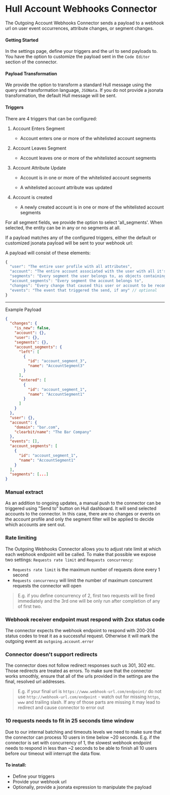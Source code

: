 # Hull Account Webhooks Connector

The Outgoing Account Webhooks Connector sends a payload to a webhook url on user event occurrences, attribute changes, or segment changes.

#### Getting Started
In the settings page, define your triggers and the url to send payloads to. You have the option to customize the payload
sent in the `Code Editor` section of the connector.

#### Payload Transformation

We provide the option to transform a standard Hull message using the query and transformation language, `JSONata`. If you do
not provide a jsonata transformation, the default Hull message will be sent.

#### Triggers

There are 4 triggers that can be configured:

  1. Account Enters Segment
       
     - Account enters one or more of the whitelisted account segments
       
  2. Account Leaves Segment
     
     - Account leaves one or more of the whitelisted account segments
 
  3. Account Attribute Update
       
     - Account is in one or more of the whitelisted account segments
       
     - A whitelisted account attribute was updated
 
  4. Account is created
       
     - A newly created account is in one or more of the whitelisted account segments

For all segment fields, we provide the option to select 'all_segments'. When selected, the entity can be in any or no 
segments at all.


If a payload matches any of the configured triggers, either the default or customized jsonata payload will be sent to your webhook url:


A payload will consist of these elements:
```js
{
  "user": "The entire user profile with all attributes",
  "account": "The entire account associated with the user with all it's attributes",
  "segments": "Every segment the user belongs to, as objects containing unique segment ids",
  "account_segments": "Every segment the account belongs to",
  "changes": "Every change that caused this user or account to be recomputed",
  "events": "The event that triggered the send, if any" // optional
}
```

----
Example Payload

```json
{
  "changes": {
    "is_new": false,
    "account": {},
    "user": {},
    "segments": {},
    "account_segments": {
      "left": [
        {
          "id": "account_segment_3",
          "name": "AccountSegment3"
        }
      ],
      "entered": [
        {
          "id": "account_segment_1",
          "name": "AccountSegment1"
        }
      ]
    }
  },
  "user": {},
  "account": {
    "domain": "bar.com",
    "clearbit/name": "The Bar Company"
  },
  "events": [],
  "account_segments": [
    {
      "id": "account_segment_1",
      "name": "AccountSegment1"
    }
  ],
  "segments": [...]
}
```

### Manual extract

As an addition to ongoing updates, a manual push to the connector can be triggered using "Send to" button on Hull dashboard. It will send selected accounts to the connector. In this case, there are no changes or events on the account profile and only the segment filter will be applied to decide which accounts are sent out.

### Rate limiting

The Outgoing Webhooks Connector allows you to adjust rate limit at which each webhook endpoint will be called. To make that possible we expose two settings: `Requests rate limit` and `Requests concurrency`:

- `Requests rate limit` is the maximum number of requests done every 1 second
- `Requests concurrency` will limit the number of maximum concurrent requests the connector will open

> E.g. if you define concurrency of 2, first two requests will be fired immediately and the 3rd one will be only run after completion of any of first two.

### Webhook receiver endpoint must respond with 2xx status code

The connector expects the webhook endpoint to respond with 200-204 status codes to treat it as a successful request. Otherwise it will mark the outgoing event as `outgoing.account.error`

### Connector doesn't support redirects

The connector does not follow redirect responses such us 301, 302 etc. Those redirects are treated as errors. To make sure that the connector works smoothly, ensure that all of the urls provided in the settings are the final, resolved url addresses.

> E.g. if your final url is `https://www.webhook-url.com/endpoint/` do not use `http://webhook-url.com/endpoint` - watch out for missing `https`, `www` and trailing slash. If any of those parts are missing it may lead to redirect and cause connector to error out

### 10 requests needs to fit in 25 seconds time window

Due to our internal batching and timeouts levels we need to make sure that the connector can process 10 users in time below ~20 seconds. E.g. if the connector is set with concurrency of 1, the slowest webhook endpoint needs to respond in less than ~2 seconds to be able to finish all 10 users before our timeout will interrupt the data flow.

####  To install:

- Define your triggers
- Provide your webhook url
- Optionally, provide a jsonata expression to manipulate the payload

